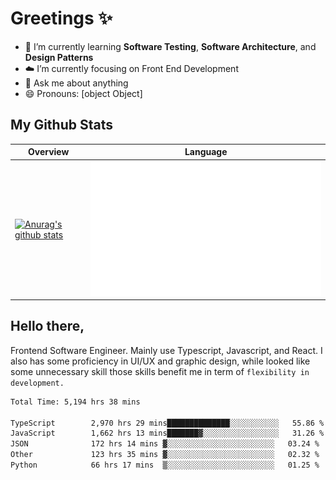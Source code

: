 # Greetings ✨

- 🌱 I’m currently learning **Software Testing**, **Software Architecture**, and **Design Patterns**
- ☁️ I’m currently focusing on Front End Development
- 💬 Ask me about anything
- 😄 Pronouns: [object Object]

## My Github Stats

| Overview | Language |
| --- | --- |
|[![Anurag's github stats](https://github-readme-stats.vercel.app/api?username=abui-am&count_private=true)](https://github.com/anuraghazra/github-readme-stats)|![Language](https://raw.githubusercontent.com/abui-am/stats/c6455f656dfce7acd3951e5ec5b25d72af0b2ee3/generated/languages.svg)|

## Hello there, 
Frontend Software Engineer. 
Mainly use Typescript, Javascript, and React. I also has some proficiency in UI/UX and graphic design, while looked like some unnecessary skill those skills benefit me in term of `flexibility in development.`


<!--START_SECTION:waka-->

```txt
Total Time: 5,194 hrs 38 mins

TypeScript        2,970 hrs 29 mins██████████████░░░░░░░░░░░   55.86 %
JavaScript        1,662 hrs 13 mins███████▓░░░░░░░░░░░░░░░░░   31.26 %
JSON              172 hrs 14 mins ▓░░░░░░░░░░░░░░░░░░░░░░░░   03.24 %
Other             123 hrs 35 mins ▓░░░░░░░░░░░░░░░░░░░░░░░░   02.32 %
Python            66 hrs 17 mins  ▒░░░░░░░░░░░░░░░░░░░░░░░░   01.25 %
```

<!--END_SECTION:waka-->

